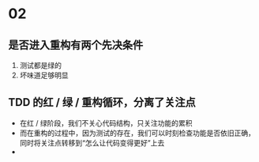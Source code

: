 # 02

## 是否进入重构有两个先决条件

1. 测试都是绿的
2. 坏味道足够明显

## TDD 的红 / 绿 / 重构循环，分离了关注点

- 在红 / 绿阶段，我们不关心代码结构，只关注功能的累积
- 而在重构的过程中，因为测试的存在，我们可以时刻检查功能是否依旧正确，同时将关注点转移到“怎么让代码变得更好”上去
- 